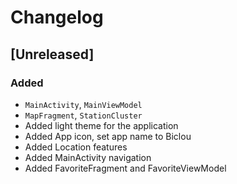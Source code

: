 # Changelog

## [Unreleased]

### Added 
- `MainActivity`, `MainViewModel`
- `MapFragment`, `StationCluster`
- Added light theme for the application
- Added App icon, set app name to Biclou
- Added Location features
- Added MainActivity navigation
- Added FavoriteFragment and FavoriteViewModel